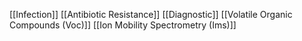 [[Infection]]
[[Antibiotic Resistance]]
[[Diagnostic]]
[[Volatile Organic Compounds (Voc)]]
[[Ion Mobility Spectrometry (Ims)]]
